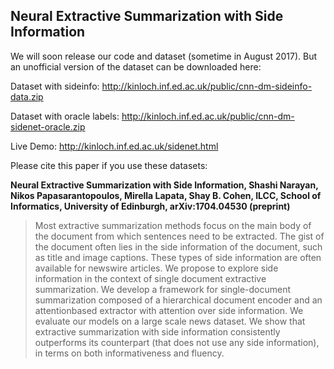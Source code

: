 ## Neural Extractive Summarization with Side Information

We will soon release our code and dataset (sometime in August 2017). But an unofficial version of the dataset can be downloaded here: 

Dataset with sideinfo: http://kinloch.inf.ed.ac.uk/public/cnn-dm-sideinfo-data.zip

Dataset with oracle labels: http://kinloch.inf.ed.ac.uk/public/cnn-dm-sidenet-oracle.zip

Live Demo: http://kinloch.inf.ed.ac.uk/sidenet.html

Please cite this paper if you use these datasets:

**Neural Extractive Summarization with Side Information, Shashi
Narayan, Nikos Papasarantopoulos, Mirella Lapata, Shay B. Cohen, ILCC,
School of Informatics, University of Edinburgh, arXiv:1704.04530
(preprint)**

> Most extractive summarization methods focus on the main body of the
> document from which sentences need to be extracted.  The gist of the
> document often lies in the side information of the document, such as
> title and image captions. These types of side information are often
> available for newswire articles. We propose to explore side
> information in the context of single document extractive
> summarization. We develop a framework for single-document
> summarization composed of a hierarchical document encoder and an
> attentionbased extractor with attention over side information.  We
> evaluate our models on a large scale news dataset. We show that
> extractive summarization with side information consistently
> outperforms its counterpart (that does not use any side information),
> in terms on both informativeness and fluency.
